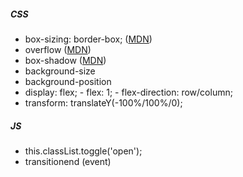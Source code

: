 ##### CSS
- box-sizing: border-box; ([MDN](https://developer.mozilla.org/en-US/docs/Web/CSS/box-sizing))
- overflow  ([MDN](https://developer.mozilla.org/en-US/docs/Web/CSS/overflow))
- box-shadow ([MDN](https://developer.mozilla.org/en-US/docs/Web/CSS/box-shadow))
- background-size
- background-position
- display: flex; - flex: 1; - flex-direction: row/column;
- transform: translateY(-100%/100%/0);

##### JS
- this.classList.toggle('open');
- transitionend (event)
